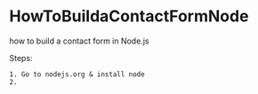 HowToBuildaContactFormNode
===============

how to build a contact form in Node.js

Steps:

	1. Go to nodejs.org & install node
	2.